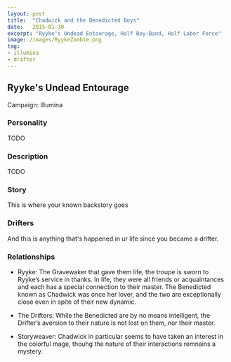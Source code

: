 ```yaml
---
layout: post
title:  "Chadwick and the Benedicted Boys"
date:   2015-01-30
excerpt: "Ryyke's Undead Entourage, Half Boy-Band, Half Labor Force"
image: /images/RyykeZombie.png
tag:
- illumina
- drifter 
---
```


## Ryyke's Undead Entourage

Campaign: Illumina

### Personality

TODO

### Description

TODO

### Story

This is where your known backstory goes

### Drifters

And this is anything that's happened in ur life since you became a drifter.


### Relationships

- Ryyke: The Gravewaker that gave them life, the troupe is sworn to Ryyke’s service in thanks. In life, they were all friends or acquaintances and each has a special connection to their master. The Benedicted known as Chadwick was once her lover, and the two are exceptionally close even in spite of their new dynamic.

- The Drifters: While the Benedicted are by no means intelligent, the Drifter’s aversion to their nature is not lost on them, nor their master.

- Storyweaver: Chadwick in particular seems to have taken an interest in the colorful mage, thouhg the nature of their interactions remnains a mystery. 
